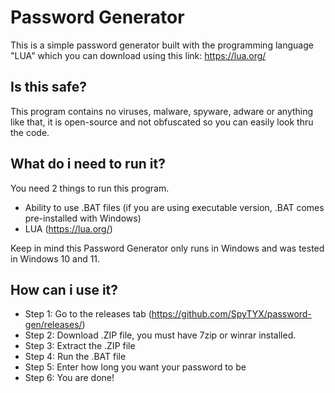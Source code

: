 # Password Generator
This is a simple password generator built with the programming language "LUA" which you can download using this link: https://lua.org/

## Is this safe?
This program contains no viruses, malware, spyware, adware or anything like that, it is open-source and not obfuscated so you can easily look thru the code.

## What do i need to run it?
You need 2 things to run this program.

- Ability to use .BAT files (if you are using executable version, .BAT comes pre-installed with Windows)
- LUA (https://lua.org/)

Keep in mind this Password Generator only runs in Windows and was tested in Windows 10 and 11.

## How can i use it?

- Step 1: Go to the releases tab (https://github.com/SpyTYX/password-gen/releases/)
- Step 2: Download .ZIP file, you must have 7zip or winrar installed.
- Step 3: Extract the .ZIP file
- Step 4: Run the .BAT file
- Step 5: Enter how long you want your password to be
- Step 6: You are done!
